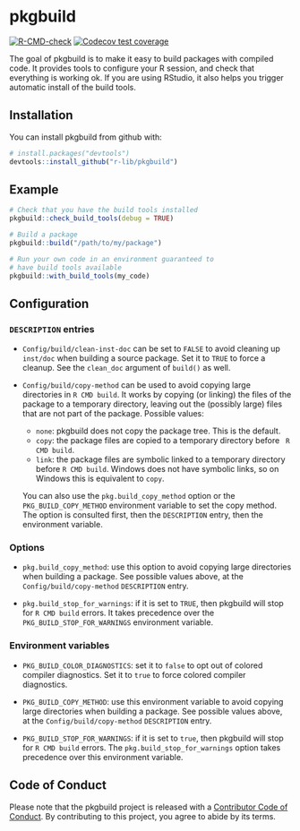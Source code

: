 # pkgbuild

<!-- badges: start -->
[![R-CMD-check](https://github.com/r-lib/pkgbuild/actions/workflows/R-CMD-check.yaml/badge.svg)](https://github.com/r-lib/pkgbuild/actions/workflows/R-CMD-check.yaml)
[![Codecov test coverage](https://codecov.io/gh/r-lib/pkgbuild/branch/main/graph/badge.svg)](https://app.codecov.io/gh/r-lib/pkgbuild?branch=main)
<!-- badges: end -->

The goal of pkgbuild is to make it easy to build packages with compiled code. It provides tools to configure your R session, and check that everything is working ok. If you are using RStudio, it also helps you trigger automatic install of the build tools.

## Installation

You can install pkgbuild from github with:

``` r
# install.packages("devtools")
devtools::install_github("r-lib/pkgbuild")
```

## Example

``` r
# Check that you have the build tools installed
pkgbuild::check_build_tools(debug = TRUE)

# Build a package
pkgbuild::build("/path/to/my/package")

# Run your own code in an environment guaranteed to
# have build tools available
pkgbuild::with_build_tools(my_code)
```

## Configuration

### `DESCRIPTION` entries

* `Config/build/clean-inst-doc` can be set to `FALSE` to avoid cleaning up
  `inst/doc` when building a source package. Set it to `TRUE` to force a
  cleanup. See the `clean_doc` argument of `build()` as well.

* `Config/build/copy-method` can be used to avoid copying large directories
  in `R CMD build`. It works by copying (or linking) the files of the
  package to a temporary directory, leaving out the (possibly large) files
  that are not part of the package. Possible values:

  - `none`: pkgbuild does not copy the package tree. This is the default.
  - `copy`: the package files are copied to a temporary directory before
    ` R CMD build`.
  - `link`: the package files are symbolic linked to a temporary directory
    before `R CMD build`. Windows does not have symbolic links, so on Windows
    this is equivalent to `copy`.

  You can also use the `pkg.build_copy_method` option or the
  `PKG_BUILD_COPY_METHOD` environment variable to set the copy method.
  The option is consulted first, then the `DESCRIPTION` entry, then the
  environment variable.

### Options

* `pkg.build_copy_method`: use this option to avoid copying large directories
  when building a package. See possible values above, at the
  `Config/build/copy-method` `DESCRIPTION` entry.

* `pkg.build_stop_for_warnings`: if it is set to `TRUE`, then pkgbuild will stop
  for `R CMD build` errors. It takes precedence over the
  `PKG_BUILD_STOP_FOR_WARNINGS` environment variable.

### Environment variables

* `PKG_BUILD_COLOR_DIAGNOSTICS`: set it to `false` to opt out of colored
  compiler diagnostics. Set it to `true` to force colored compiler
  diagnostics.

* `PKG_BUILD_COPY_METHOD`: use this environment variable to avoid copying
  large directories when building a package. See possible values above,
  at the `Config/build/copy-method` `DESCRIPTION` entry.

* `PKG_BUILD_STOP_FOR_WARNINGS`: if it is set to `true`, then pkgbuild will stop
  for `R CMD build` errors. The `pkg.build_stop_for_warnings` option takes
  precedence over this environment variable.

## Code of Conduct

Please note that the pkgbuild project is released with a
[Contributor Code of Conduct](https://r-lib.github.io/pkgbuild/CODE_OF_CONDUCT.html).
By contributing to this project, you agree to abide by its terms.

